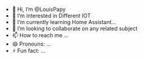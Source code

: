 - 👋 Hi, I’m @LouisPapy
- 👀 I’m interested in Different IOT
- 🌱 I’m currently learning Home Assistant...
- 💞️ I’m looking to collaborate on any related subject
- 📫 How to reach me ...
- 😄 Pronouns: ...
- ⚡ Fun fact: ...

<!---
LouisPapy/LouisPapy is a ✨ special ✨ repository because its `README.md` (this file) appears on your GitHub profile.
You can click the Preview link to take a look at your changes.
--->
